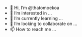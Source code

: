 - 👋 Hi, I’m @thatomoekoa
- 👀 I’m interested in ...
- 🌱 I’m currently learning ...
- 💞️ I’m looking to collaborate on ...
- 📫 How to reach me ...

<!---
thatomoekoa/thatomoekoa is a ✨ special ✨ repository because its `README.md` (this file) appears on your GitHub profile.
You can click the Preview link to take a look at your changes.
--->
